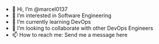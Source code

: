 - 👋 Hi, I’m @marcel0137
- 👀 I’m interested in Software Engineering
- 🌱 I’m currently learning DevOps
- 💞️ I’m looking to collaborate with other DevOps Engineers
- 📫 How to reach me: Send me a message here

<!---
marcel0137/marcel0137 is a ✨ special ✨ repository because its `README.md` (this file) appears on your GitHub profile.
You can click the Preview link to take a look at your changes.
--->
